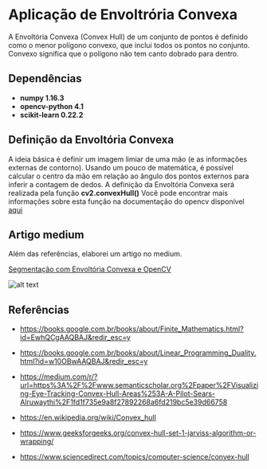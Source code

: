# Aplicação de Envoltrória Convexa

A Envoltória Convexa (Convex Hull) de um conjunto de pontos é definido como o menor polígono convexo, que inclui todos os pontos no conjunto. Convexo significa que o polígono não tem canto dobrado para dentro.

## Dependências

* **numpy 1.16.3**
* **opencv-python 4.1**
* **scikit-learn 0.22.2**



## Definição da Envoltória Convexa

A ideia básica é definir um imagem limiar de uma mão (e as informações externas de contorno). Usando um pouco de matemática, é possível calcular o centro da mão em relação ao ângulo dos pontos externos para inferir a contagem de dedos. A definição da Envoltória Convexa será realizada pela função **cv2.convexHull()**
Você pode encontrar mais informações sobre esta função na documentação do opencv disponível [aqui](https://docs.opencv.org/2.4/doc/tutorials/imgproc/shapedescriptors/hull/hull.html)

## Artigo medium

Além das referências, elaborei um artigo no medium.

[Segmentação com Envoltória Convexa e OpenCV](https://medium.com/@toni_esteves/segmenta%C3%A7%C3%A3o-com-envolt%C3%B3ria-convexa-e-opencv-118ef7138238)


![alt text](https://cdn-images-1.medium.com/max/720/1*l6f1ASymT-1uET0CK1oUQA.gif)


## Referências

* https://books.google.com.br/books/about/Finite_Mathematics.html?id=EwhQCgAAQBAJ&redir_esc=y

* https://books.google.com.br/books/about/Linear_Programming_Duality.html?id=w10OBwAAQBAJ&redir_esc=y

* https://medium.com/r/?url=https%3A%2F%2Fwww.semanticscholar.org%2Fpaper%2FVisualizing-Eye-Tracking-Convex-Hull-Areas%253A-A-Pilot-Sears-Alruwaythi%2F1fd1f735e9a8f27892268a6fd219bc5e39d66758

* https://en.wikipedia.org/wiki/Convex_hull

* https://www.geeksforgeeks.org/convex-hull-set-1-jarviss-algorithm-or-wrapping/

* https://www.sciencedirect.com/topics/computer-science/convex-hull